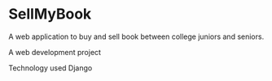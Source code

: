 # SellMyBook

A web application to buy and sell book between college juniors and seniors.

A web development project

Technology used Django 


